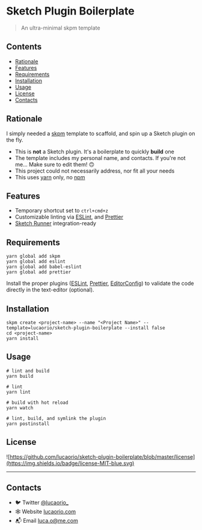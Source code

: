 # Sketch Plugin Boilerplate

> An ultra-minimal skpm template

## Contents

- [Rationale](#rationale)
- [Features](#features)
- [Requirements](#requirements)
- [Installation](#installation)
- [Usage](#usage)
- [License](#license)
- [Contacts](#contacts)

## Rationale

I simply needed a [skpm](https://github.com/skpm/skpm) template to scaffold, and spin up a Sketch plugin on the fly.

- This is **not** a Sketch plugin. It's a boilerplate to quickly **build** one
- The template includes my personal name, and contacts. If you're not me... Make sure to edit them! 🙃
- This project could not necessarily address, nor fit all your needs
- This uses [yarn](https://yarnpkg.com/en/) only, no [npm](https://www.npmjs.com/)

## Features

- Temporary shortcut set to `ctrl+cmd+z`
- Customizable linting via [ESLint](https://eslint.org/), and [Prettier](https://prettier.io/)
- [Sketch Runner](https://sketchrunner.com/) integration-ready

## Requirements

```shell
yarn global add skpm
yarn global add eslint
yarn global add babel-eslint
yarn global add prettier
```

Install the proper plugins ([ESLint](https://eslint.org/), [Prettier](https://prettier.io/), [EditorConfig](https://editorconfig.org)) to validate the code directly in the text-editor (optional).

## Installation

```shell
skpm create <project-name> --name "<Project Name>" --template=lucaorio/sketch-plugin-boilerplate --install false
cd <project-name>
yarn install
```

## Usage

```shell
# lint and build
yarn build

# lint
yarn lint

# build with hot reload
yarn watch

# lint, build, and symlink the plugin
yarn postinstall
```

## License

![https://github.com/lucaorio/sketch-plugin-boilerplate/blob/master/license](https://img.shields.io/badge/license-MIT-blue.svg)

---

## Contacts

- 🐦 Twitter [@lucaorio\_](http://twitter.com/@lucaorio_)
- 🕸 Website [lucaorio.com](http://lucaorio.com)
- 📬 Email [luca.o@me.com](mailto:luca.o@me.com)
